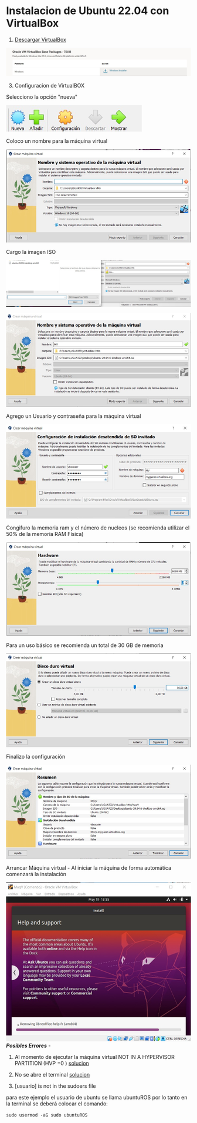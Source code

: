 # Instalacion de Ubuntu 22.04 con VirtualBox

1.  [Descargar VirtualBox](https://www.oracle.com/virtualization/technologies/vm/downloads/virtualbox-downloads.html)

![Seleccion](../images/0-VB0.jpeg)

3. Configuracion de VirtualBOX

Selecciono la opción "nueva"

![Seleccion](../images/0-VB1.jpeg)


Coloco un nombre para la máquina virtual 

![Seleccion](../images/0-VB2.jpeg)

Cargo la imagen ISO

![Seleccion](../images/0-VB3.jpeg)

![Seleccion](../images/0-VB4.jpeg)

Agrego un Usuario y contraseña para la máquina virtual

![Seleccion](../images/0-VB5.jpeg)

Congifuro la memoria ram y el número de nucleos (se recomienda utilizar el 50% de la memoria RAM Física)

![Seleccion](../images/0-VB6.jpeg)

Para un uso básico se recomienda un total de 30 GB de memoria

![Seleccion](../images/0-VB7.jpeg)

Finalizo la configuración 

![Seleccion](../images/0-VB8.jpeg)

Arrancar Máquina virtual - Al iniciar la máquina de forma automática comenzará la instalación

![Seleccion](../images/0-VB9.jpeg)
***Posibles Errores*** -

1. Al momento de ejecutar la máquina virtual
NOT IN A HYPERVISOR PARTITION (HVP =0 ) [solucion](https://www.youtube.com/watch?v=XkLHhqOZmmY&t=5s)

2. No se abre el terminal
[solucion](https://www.youtube.com/watch?v=ncUctr7Ygrk)

3. [usuario] is not in the sudoers file

para este ejemplo el usuario de ubuntu se llama ubuntuROS por lo tanto en la terminal se deberá colocar el comando:
```
sudo usermod -aG sudo ubuntuROS
```
